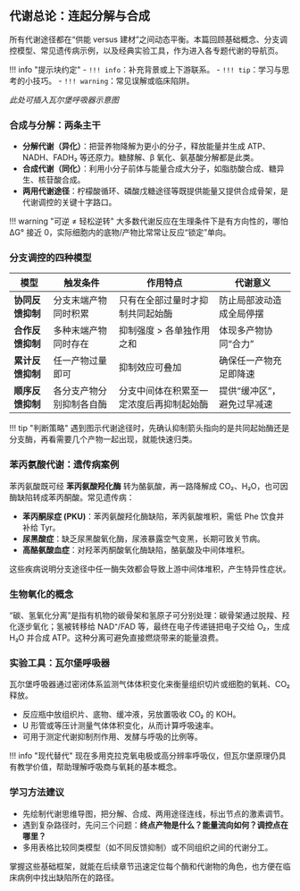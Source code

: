 ## 代谢总论：连起分解与合成

所有代谢途径都在“供能 versus 建材”之间动态平衡。本篇回顾基础概念、分支调控模型、常见遗传病示例，以及经典实验工具，作为进入各专题代谢的导航页。

!!! info "提示块约定"
    - `!!! info`：补充背景或上下游联系。
    - `!!! tip`：学习与思考的小技巧。
    - `!!! warning`：常见误解或临床陷阱。

*此处可插入瓦尔堡呼吸器示意图*

### 合成与分解：两条主干

- **分解代谢（异化）**：把营养物降解为更小的分子，释放能量并生成 ATP、NADH、FADH₂ 等还原力。糖酵解、β 氧化、氨基酸分解都是此类。
- **合成代谢（同化）**：利用小分子前体与能量合成大分子，如脂肪酸合成、糖异生、核苷酸合成。
- **两用代谢途径**：柠檬酸循环、磷酸戊糖途径等既提供能量又提供合成骨架，是代谢调控的关键十字路口。

!!! warning "可逆 ≠ 轻松逆转"
    大多数代谢反应在生理条件下是有方向性的，哪怕 ΔG° 接近 0，实际细胞内的底物/产物比常常让反应“锁定”单向。

### 分支调控的四种模型

| 模型 | 触发条件 | 作用特点 | 代谢意义 |
| --- | --- | --- | --- |
| **协同反馈抑制** | 分支末端产物同时积累 | 只有在全部过量时才抑制共同起始酶 | 防止局部波动造成全局停摆 |
| **合作反馈抑制** | 多种末端产物同时存在 | 抑制强度 > 各单独作用之和 | 体现多产物协同“合力” |
| **累计反馈抑制** | 任一产物过量即可 | 抑制效应可叠加 | 确保任一产物充足即降速 |
| **顺序反馈抑制** | 各分支产物分别抑制各自酶 | 分支中间体在积累至一定浓度后再抑制起始酶 | 提供“缓冲区”，避免过早减速 |

!!! tip "判断策略"
    遇到图示代谢途径时，先确认抑制箭头指向的是共同起始酶还是分支酶，再看需要几个产物一起出现，就能快速归类。

### 苯丙氨酸代谢：遗传病案例

苯丙氨酸既可经 **苯丙氨酸羟化酶** 转为酪氨酸，再一路降解成 CO₂、H₂O，也可因酶缺陷转成苯丙酮酸。常见遗传病：

- **苯丙酮尿症 (PKU)**：苯丙氨酸羟化酶缺陷，苯丙氨酸堆积，需低 Phe 饮食并补给 Tyr。
- **尿黑酸症**：缺乏尿黑酸氧化酶，尿液暴露空气变黑，长期可致关节病。
- **高酪氨酸血症**：对羟苯丙酮酸氧化酶缺陷，酪氨酸及中间体堆积。

这些疾病说明分支途径中任一酶失效都会导致上游中间体堆积，产生特异性症状。

### 生物氧化的概念

“碳、氢氧化分离”是指有机物的碳骨架和氢原子可分别处理：碳骨架通过脱羧、羟化逐步氧化；氢被转移给 NAD⁺/FAD 等，最终在电子传递链把电子交给 O₂，生成 H₂O 并合成 ATP。这种分离可避免直接燃烧带来的能量浪费。

### 实验工具：瓦尔堡呼吸器

瓦尔堡呼吸器通过密闭体系监测气体体积变化来衡量组织切片或细胞的氧耗、CO₂ 释放。

- 反应瓶中放组织片、底物、缓冲液，另放置吸收 CO₂ 的 KOH。
- U 形管或等压计测量气体体积变化，从而计算呼吸速率。
- 可用于测定代谢抑制剂作用、发酵与呼吸的比例等。

!!! info "现代替代"
    现在多用克拉克氧电极或高分辨率呼吸仪，但瓦尔堡原理仍具有教学价值，帮助理解呼吸商与氧耗的基本概念。

### 学习方法建议

- 先绘制代谢思维导图，把分解、合成、两用途径连线，标出节点的激素调节。
- 遇到复杂路径时，先问三个问题：**终点产物是什么？能量流向如何？调控点在哪里？**
- 多用表格比较同类模型（如不同反馈抑制）或不同组织之间的代谢分工。

掌握这些基础框架，就能在后续章节迅速定位每个酶和代谢物的角色，也方便在临床病例中找出缺陷所在的路径。
